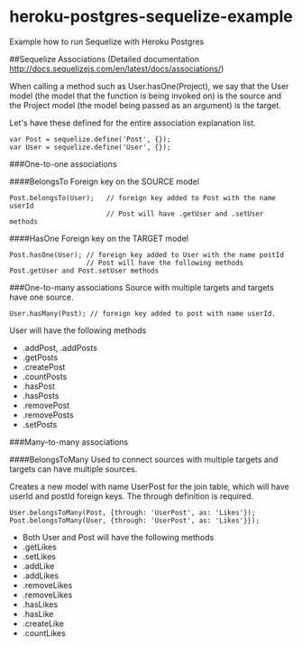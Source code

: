 # heroku-postgres-sequelize-example
Example how to run Sequelize with Heroku Postgres


##Sequelize Associations
(Detailed documentation http://docs.sequelizejs.com/en/latest/docs/associations/)

When calling a method such as User.hasOne(Project), we say that the User model (the model that the function is being invoked on) is the source and the Project model (the model being passed as an argument) is the target.

Let's have these defined for the entire association explanation list.
```
var Post = sequelize.define('Post', {});
var User = sequelize.define('User', {});
```
###One-to-one associations

####BelongsTo
Foreign key on the SOURCE model

```
Post.belongsTo(User);   // foreign key added to Post with the name userId
                        // Post will have .getUser and .setUser methods
```

####HasOne
Foreign key on the TARGET model
```
Post.hasOne(User); // foreign key added to User with the name postId
                   // Post will have the following methods Post.getUser and Post.setUser methods
```

###One-to-many associations
Source with multiple targets and targets have one source.
```
User.hasMany(Post); // foreign key added to post with name userId.
```
User will have the following methods
- .addPost, .addPosts
- .getPosts
- .createPost
- .countPosts
- .hasPost
- .hasPosts
- .removePost
- .removePosts
- .setPosts



###Many-to-many associations

####BelongsToMany
Used to connect sources with multiple targets and targets can have multiple sources.

Creates a new model with name UserPost for the join table, which will have userId and postId foreign keys.
The through definition is required.

```
User.belongsToMany(Post, {through: 'UserPost', as: 'Likes'});
Post.belongsToMany(User, {through: 'UserPost', as: 'Likes'}});
``` 
- Both User and Post will have the following methods 
- .getLikes 
- .setLikes 
- .addLike
- .addLikes
- .removeLikes
- .removeLikes
- .hasLikes
- .hasLike
- .createLike
- .countLikes












